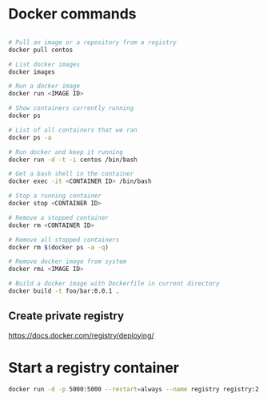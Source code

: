 # Docker commands

```bash

# Pull an image or a repository from a registry
docker pull centos

# List docker images
docker images

# Run a docker image
docker run <IMAGE ID>

# Show containers currently running
docker ps

# List of all containers that we ran
docker ps -a

# Run docker and keep it running
docker run -d -t -i centos /bin/bash

# Get a bash shell in the container
docker exec -it <CONTAINER ID> /bin/bash

# Stop a running container
docker stop <CONTAINER ID>

# Remove a stopped container
docker rm <CONTAINER ID>

# Remove all stopped containers
docker rm $(docker ps -a -q)

# Remove docker image from system
docker rmi <IMAGE ID>

# Build a docker image with Dockerfile in current directory
docker build -t foo/bar:0.0.1 .
```

## Create private registry
https://docs.docker.com/registry/deploying/

# Start a registry container

```bash
docker run -d -p 5000:5000 --restart=always --name registry registry:2
```

